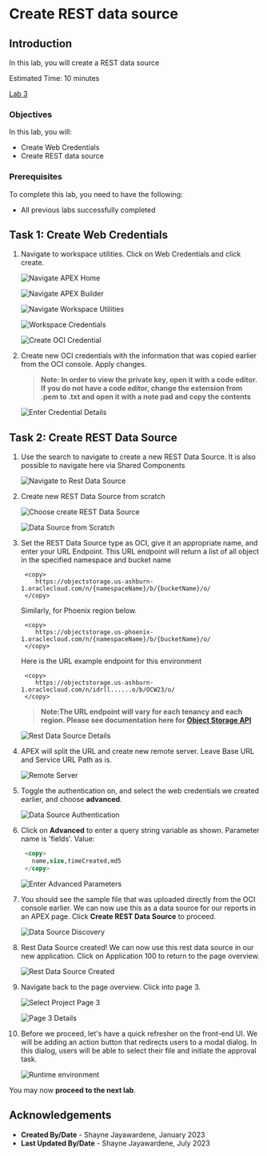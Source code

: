 # Create REST data source

## Introduction

In this lab, you will create a REST data source

Estimated Time: 10 minutes

[Lab 3](videohub:1_3a51s6yl)

### Objectives

In this lab, you will:

- Create Web Credentials
- Create REST data source

### Prerequisites

To complete this lab, you need to have the following:

- All previous labs successfully completed

## Task 1: Create Web Credentials

1. Navigate to workspace utilities. Click on Web Credentials and click create.

    ![Navigate APEX Home](images/navigate-home.png " ")

    ![Navigate APEX Builder](images/navigate-builder.png " ")

    ![Navigate Workspace Utilities](images/workspace-utilities.png " ")

    ![Workspace Credentials](images/workspace-auth-credentails.png " ")

    ![Create OCI Credential](images/create-oci-credential.png " ")

2. Create new OCI credentials with the information that was copied earlier from the OCI console. Apply changes.

    >**Note: In order to view the private key, open it with a code editor. If you do not have a code editor, change the extension from .pem to .txt and open it with a note pad and copy the contents**

    ![Enter Credential Details](images/credential-details.png " ")

## Task 2: Create REST Data Source

1. Use the search to navigate to create a new REST Data Source. It is also possible to navigate here via Shared Components

    ![Navigate to Rest Data Source](images/nav-rest-data-source.png " ")

2. Create new REST Data Source from scratch

    ![Choose create REST Data Source](images/create-rest.png " ")

    ![Data Source from Scratch](images/from-scratch.png " ")

3. Set the REST Data Source type as OCI, give it an appropriate name, and enter your URL Endpoint. This URL endpoint will return a list of all object in the specified namespace and bucket name

    ```text
     <copy>
        https://objectstorage.us-ashburn-1.oraclecloud.com/n/{namespaceName}/b/{bucketName}/o/
     </copy>
    ```

    Similarly, for Phoenix region below.

    ```text
     <copy>
        https://objectstorage.us-phoenix-1.oraclecloud.com/n/{namespaceName}/b/{bucketName}/o/
     </copy>
    ```

    Here is the URL example endpoint for this environment

    ```text
     <copy>
        https://objectstorage.us-ashburn-1.oraclecloud.com/n/idrll......o/b/OCW23/o/
     </copy>
    ```

    >**Note:The URL endpoint will vary for each tenancy and each region. Please see documentation here for [Object Storage API](https://docs.oracle.com/en-us/iaas/api/#/en/objectstorage/20160918/Object/ListObjects)**

    ![Rest Data Source Details](images/data-source-name.png " ")

4. APEX will split the URL and create new remote server. Leave Base URL and Service URL Path as is.

    ![Remote Server](images/remote-server.png " ")

5. Toggle the authentication on, and select the web credentials we created earlier, and choose **advanced**.

    ![Data Source Authentication](images/authentication.png " ")

6. Click on **Advanced** to enter a query string variable as shown. Parameter name is 'fields'.
    Value:

    ```SQL
     <copy>
       name,size,timeCreated,md5
     </copy>
    ```

    ![Enter Advanced Parameters](images/advanced-parameters.png " ")

7. You should see the sample file that was uploaded directly from the OCI console earlier. We can now use this as a data source for our reports in an APEX page. Click **Create REST Data Source** to proceed.

    ![Data Source Discovery](images/data-source-discovery.png " ")

8. Rest Data Source created! We can now use this rest data source in our new application. Click on Application 100 to return to the page overview.

    ![Rest Data Source Created](images/source-created.png " ")

9. Navigate back to the page overview. Click into page 3.

    ![Select Project Page 3](images/select-project-page.png " ")

    ![Page 3 Details](images/page-3-overview.png " ")

10. Before we proceed, let's have a quick refresher on the front-end UI. We will be adding an action button that redirects users to a modal dialog. In this dialog, users will be able to select their file and initiate the approval task.

    ![Runtime environment](images/front-end-ui.png " ")

You may now **proceed to the next lab**.

## Acknowledgements

- **Created By/Date** - Shayne Jayawardene, January 2023
- **Last Updated By/Date** - Shayne Jayawardene, July 2023
